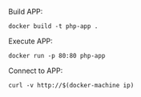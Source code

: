 Build APP:

```
docker build -t php-app .
```

Execute APP:

```
docker run -p 80:80 php-app
```

Connect to APP:

```
curl -v http://$(docker-machine ip)
```

